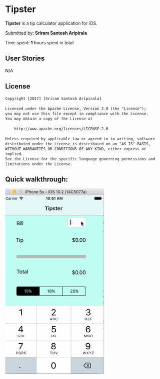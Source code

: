 # Tipster

**Tipster** is a tip calculator application for iOS.

Submitted by: **Sriram Santosh Aripirala**

Time spent: **1** hours spent in total

## User Stories

N/A

## License

    Copyright [2017] [Sriram Santosh Aripirala]

    Licensed under the Apache License, Version 2.0 (the "License");
    you may not use this file except in compliance with the License.
    You may obtain a copy of the License at

        http://www.apache.org/licenses/LICENSE-2.0

    Unless required by applicable law or agreed to in writing, software
    distributed under the License is distributed on an "AS IS" BASIS,
    WITHOUT WARRANTIES OR CONDITIONS OF ANY KIND, either express or implied.
    See the License for the specific language governing permissions and
    limitations under the License.


## Quick walkthrough:

![Alt Text](https://github.com/sriramsantosh/Tipster/blob/master/TipsterWalkthrough.gif)
